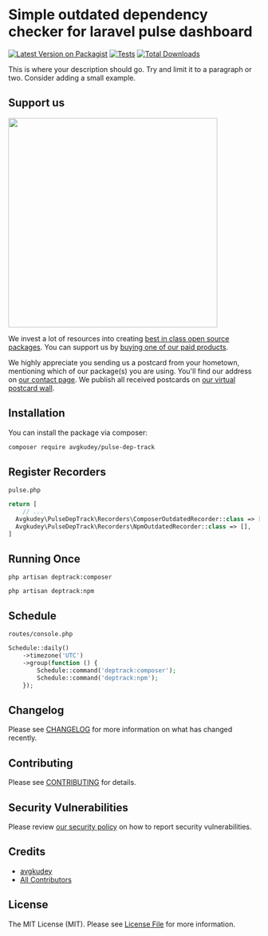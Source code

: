 # Simple outdated dependency checker for laravel pulse dashboard

[![Latest Version on Packagist](https://img.shields.io/packagist/v/avgkudey/pulse-dep-track.svg?style=flat-square)](https://packagist.org/packages/avgkudey/pulse-dep-track)
[![Tests](https://img.shields.io/github/actions/workflow/status/avgkudey/pulse-dep-track/run-tests.yml?branch=main&label=tests&style=flat-square)](https://github.com/avgkudey/pulse-dep-track/actions/workflows/run-tests.yml)
[![Total Downloads](https://img.shields.io/packagist/dt/avgkudey/pulse-dep-track.svg?style=flat-square)](https://packagist.org/packages/avgkudey/pulse-dep-track)

This is where your description should go. Try and limit it to a paragraph or two. Consider adding a small example.

## Support us

[<img src="https://github-ads.s3.eu-central-1.amazonaws.com/pulse-dep-track.jpg?t=1" width="419px" />](https://spatie.be/github-ad-click/pulse-dep-track)

We invest a lot of resources into creating [best in class open source packages](https://spatie.be/open-source). You can support us by [buying one of our paid products](https://spatie.be/open-source/support-us).

We highly appreciate you sending us a postcard from your hometown, mentioning which of our package(s) you are using. You'll find our address on [our contact page](https://spatie.be/about-us). We publish all received postcards on [our virtual postcard wall](https://spatie.be/open-source/postcards).

## Installation

You can install the package via composer:

```bash
composer require avgkudey/pulse-dep-track
```

## Register Recorders
`pulse.php`
```php
return [
    // ...
  Avgkudey\PulseDepTrack\Recorders\ComposerOutdatedRecorder::class => [],
  Avgkudey\PulseDepTrack\Recorders\NpmOutdatedRecorder::class => [],
]
```

## Running Once

```shell
php artisan deptrack:composer
```
```shell
php artisan deptrack:npm
```

## Schedule

`routes/console.php`

```php
Schedule::daily()
    ->timezone('UTC')
    ->group(function () {
        Schedule::command('deptrack:composer');
        Schedule::command('deptrack:npm');
    });

```

## Changelog

Please see [CHANGELOG](CHANGELOG.md) for more information on what has changed recently.

## Contributing

Please see [CONTRIBUTING](https://github.com/spatie/.github/blob/main/CONTRIBUTING.md) for details.

## Security Vulnerabilities

Please review [our security policy](../../security/policy) on how to report security vulnerabilities.

## Credits

- [avgkudey](https://github.com/avgkudey)
- [All Contributors](../../contributors)

## License

The MIT License (MIT). Please see [License File](LICENSE.md) for more information.
